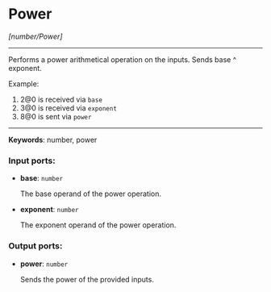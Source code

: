 # Power

_[number/Power]_

---

Performs a power arithmetical operation on the inputs. Sends base ^ exponent.  
  
Example:  
  
1. 2@0 is received via `base`  
2. 3@0 is received via `exponent`  
3. 8@0 is sent via `power`  

---

__Keywords__: number, power

### Input ports:

* __base__: ` number `

    The base operand of the power operation.


* __exponent__: ` number `

    The exponent operand of the power operation.

### Output ports:

* __power__: ` number `

    Sends the power of the provided inputs.

